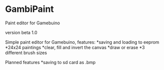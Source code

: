 # GambiPaint
Paint editor for Gamebuino

version beta 1.0

Simple paint editor for Gamebuino, features:
*saving and loading to eeprom
*24x24 paintings
*clear, fill and invert the canvas
*draw or erase
*3 different brush sizes

Planned features
*saving to sd card as .bmp
